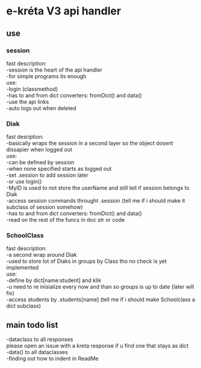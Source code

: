 # e-kréta V3 api handler
## use
### session
fast description:  
  -session is the heart of the api handler  
  -for simple programs its enough  
use:  
  -login (classmethod)  
  -has to and from dict converters: fromDict() and data()  
  -use the api links  
  -auto logs out when deleted  
### Diak
fast desription:  
  -basically wraps the session in a second layer so the object dosent dissapier when logged out  
use:  
  -can be defined by session  
    -when none specified starts as logged out  
    -set .session to add session later  
    -or use login()  
    -MyID is used to not store the userName and still tell if session belongs to Diak   
  -access session commands throught .session (tell me if i should make it subclass of session somehow)  
  -has to and from dict converters: fromDict() and data()  
  -read on the rest of the funcs in doc str or code  
### SchoolClass
fast description:  
  -a second wrap around Diak  
  -used to store lot of Diaks in groups by Class tho no check is yet implemented  
use:  
  -define by dict[name:student] and klik  
  -u need to re inisialize every now and than so groups is up to date (later will fix)  
  -access students by .students[name] (tell me if i should make Schoolclass a dict subclass)  
## main todo list
  -dataclass to all responses  
    please open an issue with a kreta response if u find one that stays as dict     
  -data() to all dataclasses  
  -finding out how to indent in ReadMe
